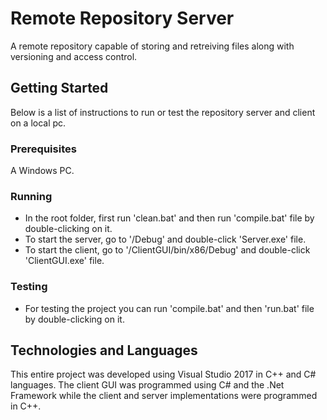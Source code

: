 # Remote Repository Server
A remote repository capable of storing and retreiving files along with 
versioning and access control.
## Getting Started
Below is a list of instructions to run or test the repository server and 
client 
on  a local pc.
### Prerequisites
A Windows PC.
### Running
- In the root folder, first run 'clean.bat' and then run 'compile.bat' 
file by double-clicking on it.
- To start the server, go to '/Debug' and double-click 'Server.exe' 
file.
- To start the client, go to '/ClientGUI/bin/x86/Debug' and double-click 
'ClientGUI.exe' file.
### Testing
- For testing the project you can run 'compile.bat' and then 'run.bat' 
file by double-clicking on it.
## Technologies and Languages
This entire project was developed using Visual Studio 2017 in C++ and C# 
languages. The client GUI was programmed using C# and the .Net Framework 
while the client and server implementations were programmed in C++. 
 

